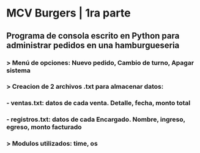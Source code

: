 # MCV Burgers | 1ra parte
## Programa de consola escrito en Python para administrar pedidos en una hamburgueseria
### > Menú de opciones: Nuevo pedido, Cambio de turno, Apagar sistema
### > Creacion de 2 archivos .txt para almacenar datos:
###     - ventas.txt:    datos de cada venta. Detalle, fecha, monto total
###     - registros.txt:   datos de cada Encargado. Nombre, ingreso, egreso, monto facturado  
### > Modulos utilizados: time, os
